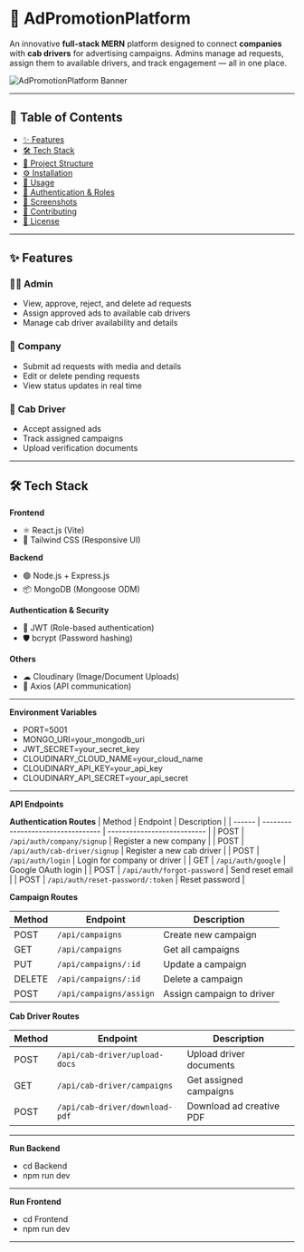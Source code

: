 # 🚖 AdPromotionPlatform  

An innovative **full-stack MERN** platform designed to connect **companies** with **cab drivers** for advertising campaigns. Admins manage ad requests, assign them to available drivers, and track engagement — all in one place.  

![AdPromotionPlatform Banner](https://your-banner-image-link.com)  

---

## 📜 Table of Contents  
- [✨ Features](#-features)  
- [🛠 Tech Stack](#-tech-stack)  
- [📂 Project Structure](#-project-structure)  
- [⚙️ Installation](#️-installation)  
- [🚀 Usage](#-usage)  
- [🔐 Authentication & Roles](#-authentication--roles)  
- [📸 Screenshots](#-screenshots)  
- [🤝 Contributing](#-contributing)  
- [📄 License](#-license)  

---

## ✨ Features  

### 👨‍💼 **Admin**  
- View, approve, reject, and delete ad requests  
- Assign approved ads to available cab drivers  
- Manage cab driver availability and details  

### 🏢 **Company**  
- Submit ad requests with media and details  
- Edit or delete pending requests  
- View status updates in real time  

### 🚖 **Cab Driver**  
- Accept assigned ads  
- Track assigned campaigns  
- Upload verification documents  

---

## 🛠 Tech Stack  

**Frontend**  
- ⚛️ React.js (Vite)  
- 🎨 Tailwind CSS (Responsive UI)  

**Backend**  
- 🟢 Node.js + Express.js  
- 📦 MongoDB (Mongoose ODM)  

**Authentication & Security**  
- 🔑 JWT (Role-based authentication)  
- 🛡 bcrypt (Password hashing)  

**Others**  
- ☁ Cloudinary (Image/Document Uploads)  
- 📡 Axios (API communication)  

---

**Environment Variables**  
- PORT=5001
- MONGO_URI=your_mongodb_uri
- JWT_SECRET=your_secret_key
- CLOUDINARY_CLOUD_NAME=your_cloud_name
- CLOUDINARY_API_KEY=your_api_key
- CLOUDINARY_API_SECRET=your_api_secret
---

**API Endpoints**

**Authentication Routes**
| Method | Endpoint                          | Description                 |
| ------ | --------------------------------- | --------------------------- |
| POST   | `/api/auth/company/signup`        | Register a new company      |
| POST   | `/api/auth/cab-driver/signup`     | Register a new cab driver   |
| POST   | `/api/auth/login`                 | Login for company or driver |
| GET    | `/api/auth/google`                | Google OAuth login          |
| POST   | `/api/auth/forgot-password`       | Send reset email            |
| POST   | `/api/auth/reset-password/:token` | Reset password              |

**Campaign Routes**

| Method | Endpoint                | Description               |
| ------ | ----------------------- | ------------------------- |
| POST   | `/api/campaigns`        | Create new campaign       |
| GET    | `/api/campaigns`        | Get all campaigns         |
| PUT    | `/api/campaigns/:id`    | Update a campaign         |
| DELETE | `/api/campaigns/:id`    | Delete a campaign         |
| POST   | `/api/campaigns/assign` | Assign campaign to driver |


**Cab Driver Routes**

| Method | Endpoint                       | Description              |
| ------ | ------------------------------ | ------------------------ |
| POST   | `/api/cab-driver/upload-docs`  | Upload driver documents  |
| GET    | `/api/cab-driver/campaigns`    | Get assigned campaigns   |
| POST   | `/api/cab-driver/download-pdf` | Download ad creative PDF |


---

**Run Backend**

- cd Backend
- npm run dev

---

**Run Frontend**

- cd Frontend
- npm run dev

---
